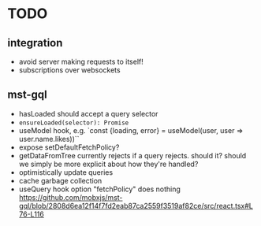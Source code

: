 # TODO

## integration
- avoid server making requests to itself!
- subscriptions over websockets

## mst-gql
- hasLoaded should accept a query selector
- `ensureLoaded(selector): Promise`
- useModel hook, e.g. `const {loading, error} = useModel(user, user => user.name.likes))``
- expose setDefaultFetchPolicy?
- getDataFromTree currently rejects if a query rejects. should it? should we simply be more explicit about how they're handled?
- optimistically update queries
- cache garbage collection
- useQuery hook option "fetchPolicy" does nothing https://github.com/mobxjs/mst-gql/blob/2808d6ea12f14f7fd2eab87ca2559f3519af82ce/src/react.tsx#L76-L116
